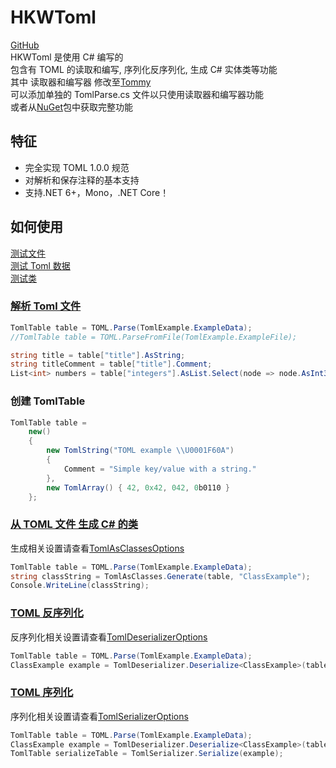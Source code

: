 # HKWToml

[GitHub](https://github.com/Hakoyu/HKWToml)  
HKWToml 是使用 C# 编写的  
包含有 TOML 的读取和编写, 序列化反序列化, 生成 C# 实体类等功能  
其中 读取器和编写器 修改至[Tommy](https://github.com/dezhidki/Tommy)  
可以添加单独的 TomlParse.cs 文件以只使用读取器和编写器功能  
或者从[NuGet](https://www.nuget.org/packages/HKWToml)包中获取完整功能

## 特征

- 完全实现 TOML 1.0.0 规范
- 对解析和保存注释的基本支持
- 支持.NET 6+，Mono，.NET Core！

## 如何使用

[测试文件](https://github.com/Hakoyu/HKWToml/blob/master/Tests/Example.toml)  
[测试 Toml 数据](https://github.com/Hakoyu/HKWToml/blob/master/Tests/TomlExample.cs)  
[测试类](https://github.com/Hakoyu/HKWToml/blob/master/Tests/ClassExample.cs)

### [解析 Toml 文件](https://github.com/Hakoyu/HKWToml/tree/master/Tests/TomlParseCases)

```csharp
TomlTable table = TOML.Parse(TomlExample.ExampleData);
//TomlTable table = TOML.ParseFromFile(TomlExample.ExampleFile);

string title = table["title"].AsString;
string titleComment = table["title"].Comment;
List<int> numbers = table["integers"].AsList.Select(node => node.AsInt32).ToList();
```

### 创建 TomlTable

```csharp
TomlTable table =
    new()
    {
        new TomlString("TOML example \\U0001F60A")
        {
            Comment = "Simple key/value with a string."
        },
        new TomlArray() { 42, 0x42, 042, 0b0110 }
    };
```

### [从 TOML 文件 生成 C# 的类](https://github.com/Hakoyu/HKWToml/tree/master/Tests/TomlAsClassesCases)

生成相关设置请查看[TomlAsClassesOptions](https://github.com/Hakoyu/HKWToml/blob/master/TOML/TomlAsClasses/TomlAsClassesOptions.cs)

```csharp
TomlTable table = TOML.Parse(TomlExample.ExampleData);
string classString = TomlAsClasses.Generate(table, "ClassExample");
Console.WriteLine(classString);
```

### [TOML 反序列化](https://github.com/Hakoyu/HKWToml/tree/master/Tests/TomlDeserializerCases)

反序列化相关设置请查看[TomlDeserializerOptions](https://github.com/Hakoyu/HKWToml/blob/master/TOML/TomlDeserializer/TomlDeserializerOptions.cs)

```csharp
TomlTable table = TOML.Parse(TomlExample.ExampleData);
ClassExample example = TomlDeserializer.Deserialize<ClassExample>(table);
```

### [TOML 序列化](https://github.com/Hakoyu/HKWToml/tree/master/Tests/TomlSerializerCases)

序列化相关设置请查看[TomlSerializerOptions](https://github.com/Hakoyu/HKWToml/blob/master/TOML/TomlSerializer/TomlSerializerOptions.cs)

```csharp
TomlTable table = TOML.Parse(TomlExample.ExampleData);
ClassExample example = TomlDeserializer.Deserialize<ClassExample>(table);
TomlTable serializeTable = TomlSerializer.Serialize(example);
```
